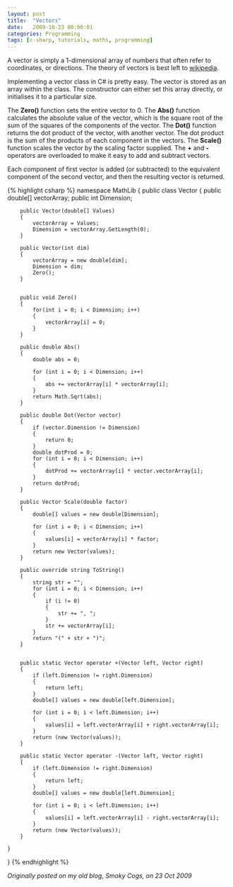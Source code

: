 ```yaml
---
layout: post
title:  "Vectors"
date:   2009-10-23 00:00:01
categories: Programming
tags: [c-sharp, tutorials, maths, programming]
---
```


A vector is simply a 1-dimensional array of numbers that often refer to coordinates, or directions. The theory of vectors is best left to [wikipedia](http://en.wikipedia.org/wiki/Vector_%28mathematics_and_physics%29).

Implementing a vector class in C&#35; is pretty easy. The vector is stored as an array within the class. The constructor can either set this array directly, or initialises it to a particular size.

The **Zero()** function sets the entire vector to 0.
The **Abs()** function calculates the absolute value of the vector, which is the square root of the sum of the squares of the components of the vector.
The **Dot()** function returns the dot product of the vector, with another vector. The dot product is the sum of the products of each component in the vectors.
The **Scale()** function scales the vector by the scaling factor supplied.
The **+** and **-** operators are overloaded to make it easy to add and subtract vectors.

Each component of first vector is added (or subtracted) to the equivalent component of the second vector, and then the resulting vector is returned.
<!--more-->

{% highlight csharp %}
namespace MathLib
{
    public class Vector
    {
        public double[] vectorArray;
        public int Dimension;

        public Vector(double[] Values)
        {
            vectorArray = Values;
            Dimension = vectorArray.GetLength(0);
        }

        public Vector(int dim)
        {
            vectorArray = new double[dim];
            Dimension = dim;
            Zero();
        }


        public void Zero()
        {
            for(int i = 0; i < Dimension; i++)
            {
                vectorArray[i] = 0;
            }
        }

        public double Abs()
        {
            double abs = 0;

            for (int i = 0; i < Dimension; i++)
            {
                abs += vectorArray[i] * vectorArray[i];
            }
            return Math.Sqrt(abs);
        }

        public double Dot(Vector vector)
        {
            if (vector.Dimension != Dimension)
            {
                return 0;
            }
            double dotProd = 0;
            for (int i = 0; i < Dimension; i++)
            {
                dotProd += vectorArray[i] * vector.vectorArray[i];
            }
            return dotProd;
        }

        public Vector Scale(double factor)
        {
            double[] values = new double[Dimension];

            for (int i = 0; i < Dimension; i++)
            {
                values[i] = vectorArray[i] * factor;
            }
            return new Vector(values);
        }

        public override string ToString()
        {
            string str = "";
            for (int i = 0; i < Dimension; i++)
            {
                if (i != 0)
                {
                    str += ", ";
                }
                str += vectorArray[i];
            }
            return "(" + str + ")";
        }


        public static Vector operator +(Vector left, Vector right)
        {
            if (left.Dimension != right.Dimension)
            {
                return left;
            }
            double[] values = new double[left.Dimension];

            for (int i = 0; i < left.Dimension; i++)
            {
                values[i] = left.vectorArray[i] + right.vectorArray[i];
            }
            return (new Vector(values));
        }

        public static Vector operator -(Vector left, Vector right)
        {
            if (left.Dimension != right.Dimension)
            {
                return left;
            }
            double[] values = new double[left.Dimension];

            for (int i = 0; i < left.Dimension; i++)
            {
                values[i] = left.vectorArray[i] - right.vectorArray[i];
            }
            return (new Vector(values));
        }

    }
}
{% endhighlight %}

_Originally posted on my old blog, Smoky Cogs, on 23 Oct 2009_